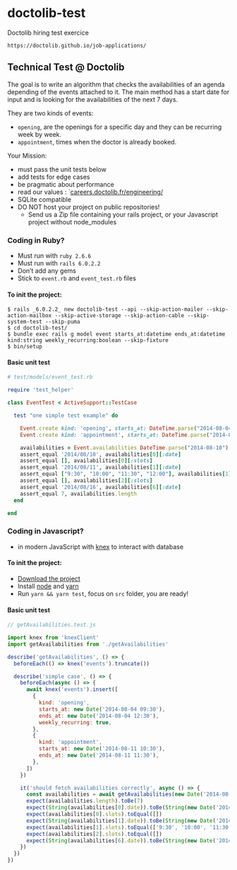 # doctolib-test
Doctolib hiring test exercice

`https://doctolib.github.io/job-applications/`

## Technical Test @ Doctolib
The goal is to write an algorithm that checks the availabilities of an agenda depending of the events attached to it. The main method has a start date for input and is looking for the availabilities of the next 7 days.

They are two kinds of events:
- `opening`, are the openings for a specific day and they can be recurring week by week.
- `appointment`, times when the doctor is already booked.

Your Mission:
- must pass the unit tests below
- add tests for edge cases
- be pragmatic about performance
- read our values : `[careers.doctolib.fr/engineering/](https://about.doctolib.fr/careers/engineering.html)
- SQLite compatible
- DO NOT host your project on public repositories!
  - Send us a Zip file containing your rails project, or your Javascript project without node_modules

### Coding in Ruby?
- Must run with `ruby 2.6.6`
- Must run with `rails 6.0.2.2`
- Don’t add any gems
- Stick to `event.rb` and `event_test.rb` files

#### To init the project:
```shell
$ rails _6.0.2.2_ new doctolib-test --api --skip-action-mailer --skip-action-mailbox --skip-active-storage --skip-action-cable --skip-system-test --skip-puma
$ cd doctolib-test/
$ bundle exec rails g model event starts_at:datetime ends_at:datetime kind:string weekly_recurring:boolean --skip-fixture
$ bin/setup
```

#### Basic unit test
```ruby
# test/models/event_test.rb

require 'test_helper'

class EventTest < ActiveSupport::TestCase

  test "one simple test example" do

    Event.create kind: 'opening', starts_at: DateTime.parse("2014-08-04 09:30"), ends_at: DateTime.parse("2014-08-04 12:30"), weekly_recurring: true
    Event.create kind: 'appointment', starts_at: DateTime.parse("2014-08-11 10:30"), ends_at: DateTime.parse("2014-08-11 11:30")

    availabilities = Event.availabilities DateTime.parse("2014-08-10")
    assert_equal '2014/08/10', availabilities[0][:date]
    assert_equal [], availabilities[0][:slots]
    assert_equal '2014/08/11', availabilities[1][:date]
    assert_equal ["9:30", "10:00", "11:30", "12:00"], availabilities[1][:slots]
    assert_equal [], availabilities[2][:slots]
    assert_equal '2014/08/16', availabilities[6][:date]
    assert_equal 7, availabilities.length
  end

end
```

### Coding in Javascript?
- in modern JavaScript with [knex](https://www.npmjs.com/package/knex-orm) to interact with database

#### To init the project:
- [Download the project](https://doctolib.github.io/job-applications/doctolib-test.zip)
- Install [node](https://nodejs.org/en/) and [yarn](https://yarnpkg.com/en/)
- Run `yarn && yarn test`, focus on `src` folder, you are ready!

#### Basic unit test
```js
// getAvailabilities.test.js

import knex from 'knexClient'
import getAvailabilities from './getAvailabilities'

describe('getAvailabilities', () => {
  beforeEach(() => knex('events').truncate())

  describe('simple case', () => {
    beforeEach(async () => {
      await knex('events').insert([
        {
          kind: 'opening',
          starts_at: new Date('2014-08-04 09:30'),
          ends_at: new Date('2014-08-04 12:30'),
          weekly_recurring: true,
        },
        {
          kind: 'appointment',
          starts_at: new Date('2014-08-11 10:30'),
          ends_at: new Date('2014-08-11 11:30'),
        },
      ])
    })

    it('should fetch availabilities correctly', async () => {
      const availabilities = await getAvailabilities(new Date('2014-08-10'))
      expect(availabilities.length).toBe(7)
      expect(String(availabilities[0].date)).toBe(String(new Date('2014-08-10')))
      expect(availabilities[0].slots).toEqual([])
      expect(String(availabilities[1].date)).toBe(String(new Date('2014-08-11')))
      expect(availabilities[1].slots).toEqual(['9:30', '10:00', '11:30', '12:00'])
      expect(availabilities[2].slots).toEqual([])
      expect(String(availabilities[6].date)).toBe(String(new Date('2014-08-16')))
    })
  })
})
```
